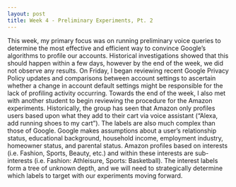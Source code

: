 ```yaml
---
layout: post
title: Week 4 - Preliminary Experiments, Pt. 2
---
```


  This week, my primary focus was on running preliminary voice queries to determine the most effective and efficient way to convince Google’s algorithms to profile our accounts. Historical investigations showed that this should happen within a few days, however by the end of the week, we did not observe any results. On Friday, I began reviewing recent Google Privacy Policy updates and comparisons between account settings to ascertain whether a change in account default settings might be responsible for the lack of profiling activity occurring. 
  Towards the end of the week, I also met with another student to begin reviewing the procedure for the Amazon experiments. Historically, the group has seen that Amazon only profiles users based upon what they add to their cart via voice assistant  (“Alexa, add running shoes to my cart”). The labels are also much complex than those of Google. Google makes assumptions about a user’s relationship status,  educational background, household income, employment industry, homeowner status, and parental status. Amazon profiles based on interests (i.e. Fashion, Sports, Beauty, etc.) and within these interests are sub-interests (i.e. Fashion: Athleisure, Sports: Basketball). The interest labels form a tree of unknown depth, and we will need to strategically determine which labels to target with our experiments moving forward.
